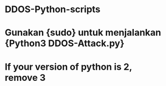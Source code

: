 # DDOS-Python-scripts
# Gunakan {sudo} untuk menjalankan {Python3 DDOS-Attack.py}
# If your version of python is 2, remove 3
